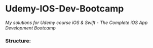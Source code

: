 # Udemy-IOS-Dev-Bootcamp
*My solutions for Udemy course iOS &amp; Swift - The Complete iOS App Development Bootcamp*
### Structure: ###
 
